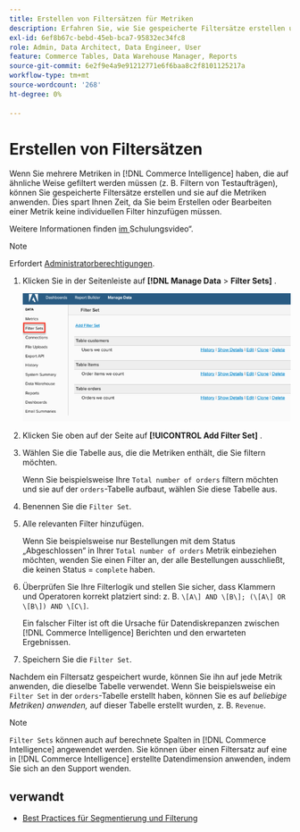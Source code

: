 ```yaml
---
title: Erstellen von Filtersätzen für Metriken
description: Erfahren Sie, wie Sie gespeicherte Filtersätze erstellen und auf die Metriken anwenden.
exl-id: 6ef8b67c-bebd-45eb-bca7-95832ec34fc8
role: Admin, Data Architect, Data Engineer, User
feature: Commerce Tables, Data Warehouse Manager, Reports
source-git-commit: 6e2f9e4a9e91212771e6f6baa8c2f8101125217a
workflow-type: tm+mt
source-wordcount: '268'
ht-degree: 0%

---
```


# Erstellen von Filtersätzen

Wenn Sie mehrere Metriken in [!DNL Commerce Intelligence] haben, die auf ähnliche Weise gefiltert werden müssen (z. B. Filtern von Testaufträgen), können Sie gespeicherte Filtersätze erstellen und sie auf die Metriken anwenden. Dies spart Ihnen Zeit, da Sie beim Erstellen oder Bearbeiten einer Metrik keine individuellen Filter hinzufügen müssen.

Weitere Informationen finden [ im ](https://experienceleague.adobe.com/docs/commerce-knowledge-base/kb/how-to/mbi-training-video-filter-sets.html?lang=de)Schulungsvideo“.

>[!NOTE]
>
>Erfordert [Administratorberechtigungen](../../administrator/user-management/user-management.md).

1. Klicken Sie in der Seitenleiste auf **[!DNL Manage Data** > **Filter Sets]** .

   ![](../../assets/create-filter-sets.png)

1. Klicken Sie oben auf der Seite auf **[!UICONTROL Add Filter Set]** .

1. Wählen Sie die Tabelle aus, die die Metriken enthält, die Sie filtern möchten.

   Wenn Sie beispielsweise Ihre `Total number of orders` filtern möchten und sie auf der `orders`-Tabelle aufbaut, wählen Sie diese Tabelle aus.

1. Benennen Sie die `Filter Set`.

1. Alle relevanten Filter hinzufügen.

   Wenn Sie beispielsweise nur Bestellungen mit dem Status „Abgeschlossen“ in Ihrer `Total number of orders` Metrik einbeziehen möchten, wenden Sie einen Filter an, der alle Bestellungen ausschließt, die keinen Status = `complete` haben.

1. Überprüfen Sie Ihre Filterlogik und stellen Sie sicher, dass Klammern und Operatoren korrekt platziert sind: z. B. `\[A\] AND \[B\]; (\[A\] OR \[B\]) AND \[C\]`.

   Ein falscher Filter ist oft die Ursache für Datendiskrepanzen zwischen [!DNL Commerce Intelligence] Berichten und den erwarteten Ergebnissen.

1. Speichern Sie die `Filter Set`.

Nachdem ein Filtersatz gespeichert wurde, können Sie ihn auf jede Metrik anwenden, die dieselbe Tabelle verwendet. Wenn Sie beispielsweise ein `Filter Set` in der `orders`-Tabelle erstellt haben, können Sie es auf *beliebige Metriken) anwenden,* auf dieser Tabelle erstellt wurden, z. B. `Revenue`.

>[!NOTE]
>
>`Filter Sets` können auch auf berechnete Spalten in [!DNL Commerce Intelligence] angewendet werden. Sie können über einen Filtersatz auf eine in [!DNL Commerce Intelligence] erstellte Datendimension anwenden, indem Sie sich an den Support wenden.

## verwandt

* [Best Practices für Segmentierung und Filterung](../../best-practices/segment-filter.md)
